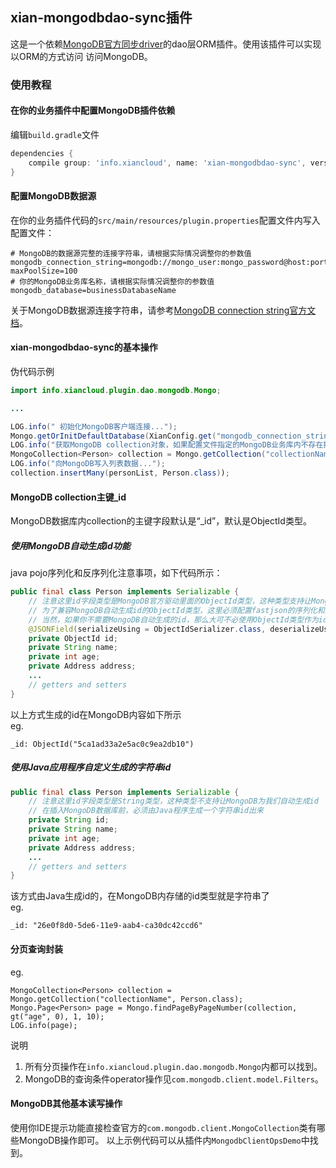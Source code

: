 ## xian-mongodbdao-sync插件
这是一个依赖[MongoDB官方同步driver](http://mongodb.github.io/mongo-java-driver/3.10/driver/)的dao层ORM插件。使用该插件可以实现以ORM的方式访问
访问MongoDB。
### 使用教程
#### 在你的业务插件中配置MongoDB插件依赖
编辑`build.gradle`文件
```gradle
dependencies {
    compile group: 'info.xiancloud', name: 'xian-mongodbdao-sync', version: "${xianVersion}"
}
```
#### 配置MongoDB数据源
在你的业务插件代码的`src/main/resources/plugin.properties`配置文件内写入配置文件：
```properties
# MongoDB的数据源完整的连接字符串，请根据实际情况调整你的参数值
mongodb_connection_string=mongodb://mongo_user:mongo_password@host:port/authenticationDatabase?maxPoolSize=100
# 你的MongoDB业务库名称，请根据实际情况调整你的参数值
mongodb_database=businessDatabaseName
```
关于MongoDB数据源连接字符串，请参考[MongoDB connection string官方文档](https://docs.mongodb.com/manual/reference/connection-string/)。

#### xian-mongodbdao-sync的基本操作
伪代码示例
```java
import info.xiancloud.plugin.dao.mongodb.Mongo;

...

LOG.info(" 初始化MongoDB客户端连接...");
Mongo.getOrInitDefaultDatabase(XianConfig.get("mongodb_connection_string"), XianConfig.get("mongodb_database"));
LOG.info("获取MongoDB collection对象，如果配置文件指定的MongoDB业务库内不存在指定的集合名称，那么新建这个集合...");
MongoCollection<Person> collection = Mongo.getCollection("collectionName", Person.class);
LOG.info("向MongoDB写入列表数据...");
collection.insertMany(personList, Person.class));
```

#### MongoDB collection主键_id
MongoDB数据库内collection的主键字段默认是“_id”，默认是ObjectId类型。
##### 使用MongoDB自动生成id功能
java pojo序列化和反序列化注意事项，如下代码所示：
```java
public final class Person implements Serializable {
    // 注意这里id字段类型是MongoDB官方驱动里面的ObjectId类型，这种类型支持让MongoDB为我们自动生成id
    // 为了兼容MongoDB自动生成id的ObjectId类型，这里必须配置fastjson的序列化和反序列化器
    // 当然，如果你不需要MongoDB自动生成的id，那么大可不必使用ObjectId类型作为id字段
    @JSONField(serializeUsing = ObjectIdSerializer.class, deserializeUsing = HexStringDeserializer.class)
    private ObjectId id;
    private String name;
    private int age;
    private Address address;
    ...
    // getters and setters
}
```
以上方式生成的id在MongoDB内容如下所示  
eg.
```
_id: ObjectId("5ca1ad33a2e5ac0c9ea2db10")
```

##### 使用Java应用程序自定义生成的字符串id
```java
public final class Person implements Serializable {
    // 注意这里id字段类型是String类型，这种类型不支持让MongoDB为我们自动生成id
    // 在插入MongoDB数据库前，必须由Java程序生成一个字符串id出来
    private String id;
    private String name;
    private int age;
    private Address address;
    ...
    // getters and setters
}
```
该方式由Java生成id的，在MongoDB内存储的id类型就是字符串了  
eg.
```
_id: "26e0f8d0-5de6-11e9-aab4-ca30dc42ccd6"
```

#### 分页查询封装
eg.
```
MongoCollection<Person> collection = Mongo.getCollection("collectionName", Person.class);
Mongo.Page<Person> page = Mongo.findPageByPageNumber(collection, gt("age", 0), 1, 10);
LOG.info(page);

```
说明  
1. 所有分页操作在`info.xiancloud.plugin.dao.mongodb.Mongo`内都可以找到。
2. MongoDB的查询条件operator操作见`com.mongodb.client.model.Filters`。


#### MongoDB其他基本读写操作
使用你IDE提示功能直接检查官方的`com.mongodb.client.MongoCollection`类有哪些MongoDB操作即可。
以上示例代码可以从插件内`MongodbClientOpsDemo`中找到。


